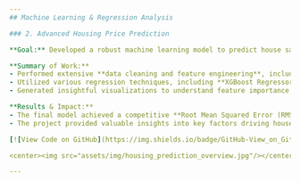 ```yaml
---
## Machine Learning & Regression Analysis

### 2. Advanced Housing Price Prediction

**Goal:** Developed a robust machine learning model to predict house sale prices based on a comprehensive dataset of residential properties, aiming for high accuracy in valuation.

**Summary of Work:**
- Performed extensive **data cleaning and feature engineering**, including handling missing values, transforming skewed features, and creating interaction terms.
- Utilized various regression techniques, including **XGBoost Regressor**, cross-validation, and hyperparameter tuning to optimize model performance.
- Generated insightful visualizations to understand feature importance and model residuals.

**Results & Impact:**
- The final model achieved a competitive **Root Mean Squared Error (RMSE)** of $X,XXX (e.g., $25,000) on the test set, demonstrating strong predictive power.
- The project provided valuable insights into key factors driving house prices, such as square footage, neighborhood, and year built.

[![View Code on GitHub](https://img.shields.io/badge/GitHub-View_on_GitHub-blue?logo=GitHub)](https://github.com/[YOUR_GITHUB_USERNAME]/housing_price_prediction)

<center><img src="assets/img/housing_prediction_overview.jpg"/></center>

---
```

